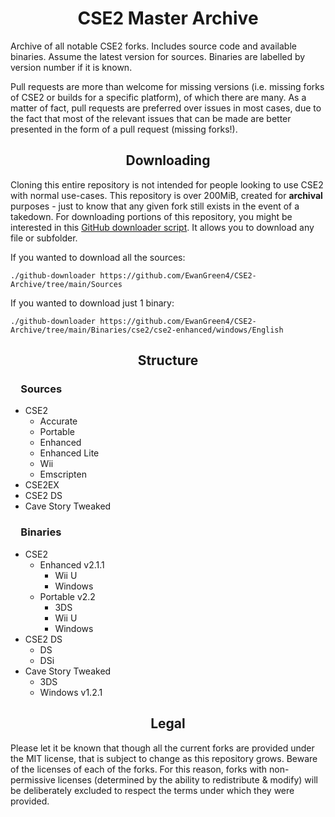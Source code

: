<h1 align="center">CSE2 Master Archive</h1>

Archive of all notable CSE2 forks. Includes source code and available binaries. Assume the latest version for sources. Binaries are labelled by version number if it is known.

Pull requests are more than welcome for missing versions (i.e. missing forks of CSE2 or builds for a specific platform), of which there are many. As a matter of fact, pull requests are preferred over issues in most cases, due to the fact that most of the relevant issues that can be made are better presented in the form of a pull request (missing forks!).

<h2 align="center">Downloading</h2>

Cloning this entire repository is not intended for people looking to use CSE2 with normal use-cases. This repository is over 200MiB, created for **archival** purposes - just to know that any given fork still exists in the event of a takedown. For downloading portions of this repository, you might be interested in this [GitHub downloader script](https://github.com/Decad/github-downloader). It allows you to download any file or subfolder. 

If you wanted to download all the sources:

`./github-downloader https://github.com/EwanGreen4/CSE2-Archive/tree/main/Sources`

If you wanted to download just 1 binary:

`./github-downloader https://github.com/EwanGreen4/CSE2-Archive/tree/main/Binaries/cse2/cse2-enhanced/windows/English`

<h2 align="center">Structure</h2>
<h3>&ensp;&ensp;Sources</h3>

- CSE2
	- Accurate
	- Portable
	- Enhanced
	- Enhanced Lite
	- Wii
	- Emscripten
- CSE2EX
- CSE2 DS
- Cave Story Tweaked

<h3>&ensp;&ensp;Binaries</h3>

- CSE2
	- Enhanced v2.1.1
		- Wii U
		- Windows
	- Portable v2.2
		- 3DS
		- Wii U
		- Windows
- CSE2 DS
	- DS
	- DSi
- Cave Story Tweaked
	- 3DS
	- Windows v1.2.1

<h2 align="center">Legal</h2>

Please let it be known that though all the current forks are provided under the MIT license, that is subject to change as this repository grows. Beware of the licenses of each of the forks. For this reason, forks with non-permissive licenses (determined by the ability to redistribute & modify) will be deliberately excluded to respect the terms under which they were provided.
